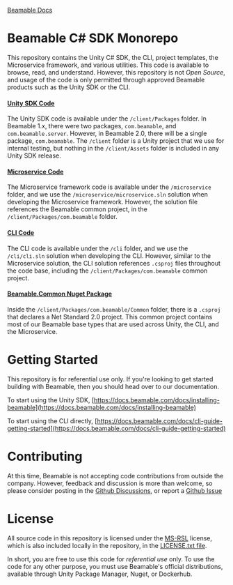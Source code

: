[Beamable Docs](https://docs.beamable.com/docs/beamable-overview)

# Beamable C# SDK Monorepo
This repository contains the Unity C# SDK, the CLI, project templates, the Microservice framework, and various utilities. This code is available to browse, read, and understand. However, this repository is not _Open Source_, and usage of the code is only permitted through approved Beamable products such as the Unity SDK or the CLI. 

#### [Unity SDK Code](https://github.com/beamable/BeamableProduct/tree/main/client/Packages)
The Unity SDK code is available under the `/client/Packages` folder. In Beamable 1.x, there were two packages, `com.beamable`, and `com.beamable.server`. However, in Beamable 2.0, there will be a single package, `com.beamable`. The `/client` folder is a Unity project that we use for internal testing, but nothing in the `/client/Assets` folder is included in any Unity SDK release. 

#### [Microservice Code](https://github.com/beamable/BeamableProduct/tree/main/microservice)
The Microservice framework code is available under the `/microservice` folder, and we use the `/microservice/microservice.sln` solution when developing the Microservice framework. However, the solution file references the Beamable common project, in the `/client/Packages/com.beamable` folder. 

#### [CLI Code](https://github.com/beamable/BeamableProduct/tree/main/cli)
The CLI code is available under the `/cli` folder, and we use the `/cli/cli.sln` solution when developing the CLI. However, similar to the Microservice solution, the CLI solution references `.csproj` files throughout the code base, including the `/client/Packages/com.beamable` common project.

#### [Beamable.Common Nuget Package](https://github.com/beamable/BeamableProduct/tree/main/client/Packages/com.beamable/Common) 
Inside the `/client/Packages/com.beamable/Common` folder, there is a `.csproj` that declares a Net Standard 2.0 project. This common project contains most of our Beamable base types that are used across Unity, the CLI, and the Microservice.

# Getting Started
This repository is for referential use only. If you're looking to get started building with Beamable, then you should head over to our documentation.

To start using the Unity SDK, 
[https://docs.beamable.com/docs/installing-beamable](https://docs.beamable.com/docs/installing-beamable)

To start using the CLI directly,
[https://docs.beamable.com/docs/cli-guide-getting-started](https://docs.beamable.com/docs/cli-guide-getting-started)

# Contributing 
At this time, Beamable is not accepting code contributions from outside the company. However, feedback and discussion is more than welcome, so please consider posting in the [Github Discussions](https://github.com/beamable/BeamableProduct/discussions), or report a [Github Issue](https://github.com/beamable/BeamableProduct/issues/new)

# License 
All source code in this repository is licensed under the [MS-RSL](https://referencesource.microsoft.com/license.html) license, which is also included locally in the repository, in the [LICENSE.txt file](https://github.com/beamable/BeamableProduct/tree/main/LICENSE.txt).

In short, you are free to use this code for _referential use_ only. To use the code for any other purpose, you must use Beamable's official distributions, available through Unity Package Manager, Nuget, or Dockerhub.  